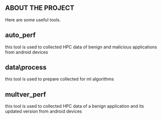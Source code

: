 <!-- ABOUT THE PROJECT -->
## ABOUT THE PROJECT
Here are some useful tools.
<!-- auto\_perf -->
## auto\_perf
this tool is used to collected HPC data of benign and malicious applications from android devices
## data\process
this tool is used to prepare collected for ml algorithms
## multver\_perf
this tool is used to collected HPC data of a benign application and its updated version from android devices
